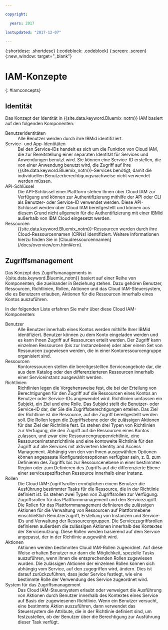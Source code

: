 ```yaml
---

copyright:

  years: 2017

lastupdated: "2017-12-07"

---
```


{:shortdesc: .shortdesc}
{:codeblock: .codeblock}
{:screen: .screen}
{:new_window: target="_blank"}

# IAM-Konzepte
{: #iamconcepts}

## Identität

Das Konzept der Identität in {{site.data.keyword.Bluemix_notm}} IAM basiert auf den folgenden Komponenten:

<dl>
<dt>Benutzeridentitäten</dt>
<dd>Alle Benutzer werden durch ihre IBMid identifiziert.</dd>
<dt>Service- und App-Identitäten</dt>
<dd>Bei den Service-IDs handelt es sich um die Funktion von Cloud IAM, die zur Bereitstellung einer separaten Identität für Services und Anwendungen benutzt wird. Sie können eine Service-ID erstellen, die von einer Anwendung benutzt wird, die Zugriff auf Ihre {{site.data.keyword.Bluemix_notm}}-Services benötigt, damit die individuellen Benutzerberechtigungsnachweise nicht verwendet werden müssen.</dd>
<dt>API-Schlüssel</dt>
<dd>Die API-Schlüssel einer Plattform stehen Ihnen über Cloud IAM zur Verfügung und können zur Authentifizierung mithilfe der API oder CLI als Benutzer- oder Service-ID verwendet
werden. Diese API-Schlüssel werden über Cloud IAM bereitgestellt und können aus diesem Grund nicht allgemein für die Authentifizierung mit einer IBMid außerhalb von IBM Cloud eingesetzt werden. </dd>
<dt>Ressourcen</dt>
<dd>{{site.data.keyword.Bluemix_notm}}-Ressourcen werden durch ihre Cloud-Ressourcennamen (CRNs) identifiziert. Weitere Informationen hierzu finden Sie in [Cloudressourcennamen](/docs/overview/crn.html#crn).</dd>
</dl>

## Zugriffsmanagement

Das Konzept des Zugriffsmanagements in {{site.data.keyword.Bluemix_notm}} basiert auf einer Reihe von Komponenten, die zueinander in Beziehung stehen. Dazu gehören Benutzer, Ressourcen, Richtlinien, Rollen, Aktionen und das Cloud IAM-Steuersystem, die es Benutzern erlauben, Aktionen für die Ressourcen innerhalb eines Kontos auszuführen. 

In der folgenden Liste erfahren Sie mehr über diese Cloud IAM-Komponenten:

<dl>
<dt>Benutzer</dt>
<dd>Alle Benutzer innerhalb eines Kontos werden mithilfe Ihrer IBMid identifiziert. Benutzer können zu dem Konto eingeladen werden und es kann ihnen Zugriff auf Ressourcen erteilt werden. Der Zugriff kann einzelnen Ressourcen (bis zur Instanzebene) oder aber einem Set von Ressourcen zugewiesen werden, die in einer Kontoressourcengruppe organisiert sind.</dd>
<dt>Ressourcen</dt>
<dd>Kontoressourcen stellen die bereitgestellten Serviceangebote dar, die aus dem Katalog oder den differenzierteren Ressourcen innerhalb einer Serviceinstanz ausgewählt werden.</dd>
<dt>Richtlinien</dt>
<dd>Richtlinien legen die Vorgehensweise fest, die bei der Erteilung von Berechtigungen für den Zugriff auf die Ressourcen eines Kontos an Benutzer oder Service-IDs angewendet wird. Richtlinien umfassen ein Subjekt, ein Ziel und eine Rolle. Das Subjekt stellt die Benutzer- oder Service-ID dar, der Sie die Zugriffsberechtigungen erteilen. Das Ziel der Richtlinie ist die Ressource, auf die Zugriff bereitgestellt werden soll. Die Rollen legen die Zugriffsebene oder die zulässigen Aktionen für das Ziel der Richtlinie fest. Es stehen drei Typen von Richtlinien zur Verfügung, die den Zugriff auf die Ressourcen eines Kontos zulassen, und zwar eine Ressourcengruppenrichtlinie, eine Ressourceninstanzrichtlinie und eine kontoweite Richtlinie für den Zugriff auf alle Services mit aktiviertem Identity and Access Management. Abhängig von den von Ihnen ausgewählten Optionen können angepasste Konfigurationsoptionen verfügbar sein, z. B. zum Definieren des Zugriffs bis zur Ressourcenebene in einer bestimmten Region oder zum Definieren des Zugriffs auf die differenzierte Ebene einer servicespezifischen Ressource innerhalb einer Instanz.</dd>
<dt>Rollen</dt>
<dd>Die Cloud IAM-Zugriffsrollen ermöglichen einem Benutzer die Ausführung bestimmter Tasks für die Ressource, die in der Richtlinie definiert ist. Es stehen zwei Typen von Zugriffsrollen zur Verfügung: Zugriffsrollen für das Plattformmanagement und den Servicezugriff. Die Rollen für das Plattformmanagement definieren die zulässigen Aktionen für die Verwaltung von Ressourcen auf Plattformebene einschließlich Benutzerzugriff, Erstellung von Instanzen und Service-IDs und Verwaltung der Ressourcengruppen. Die Servicezugriffsrollen definieren außerdem die zulässigen Aktionen innerhalb des Kontextes der Servicenutzung. Diese Rollen werden basierend auf dem Service angepasst, der in der Richtlinie ausgewählt wird.</dd>
<dt>Aktionen</dt>
<dd>Aktionen werden bestimmten Cloud IAM-Rollen zugeordnet. Auf diese Weise erhalten Benutzer nur dann die Möglichkeit, spezielle Tasks auszuführen, wenn ihnen die entsprechenden Rollen zugewiesen wurden. Die zulässigen Aktionen der einzelnen Rollen können sich abhängig vom Service, auf den zugegriffen wird, ändern. Dies ist darauf zurückzuführen, dass jeder Service festlegt, wie eine bestimmte Rolle der Verwendung des Service zugeordnet wird. </dd>
<dt>System für das Zugriffsmanagement</dt>
<dd>Das Cloud IAM-Steuersystem erlaubt oder verweigert die Ausführung von Aktionen durch Benutzer innerhalb des Kontextes eines Service auf Basis der zugewiesenen Richtlinie. Wenn ein Benutzer versucht, eine bestimmte Aktion auszuführen, dann verwendet das Steuersystem die Attribute, die in der Richtlinie definiert sind, um festzustellen, ob der Benutzer über die Berechtigung zur Ausführung dieser Task verfügt.</dd>
</dl>







